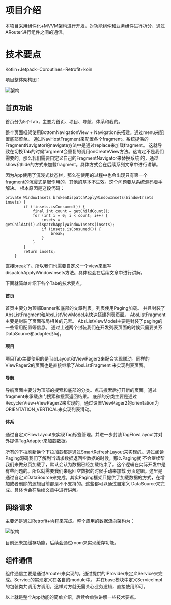 # 项目介绍

本项目采用组件化+MVVM架构进行开发，对功能组件和业务组件进行拆分，通过ARouter进行组件之间的通信。

# 技术要点

Kotlin+Jetpack+Coroutines+Retrofit+koin

项目整体架构图：

![架构](https://github.com/winlee28/Jetpack-WanAndroid/blob/master/%E6%9E%B6%E6%9E%84.jpg)

## 首页功能
首页分为5个Tab，主要为首页、项目、导航、体系和我的。

整个页面框架使用BottomNavigationView + Navigation来搭建。通过menu来配置底部菜单。
通过NavHostFragment来配置各个fragment。系统提供的FragmentNavigator的navigate方法中是通过replace来加载fragment。
这就导致在切换Tab的时候fargment会重复的调用onCreateView方法。这肯定不是我们需要的。那么我们需要自定义自己的FragmentNavigator来替换系统
的，通过show和hide的方式来加载fragment。具体方式会在后续系列文章中进行讲解。

因为App使用了沉浸式状态栏，那么在使用的过程中也会出现只有第一个fragment的沉浸式是起作用的，其他的基本不生效。这个问题要从系统源码着手解决。
根本原因是这段代码：

```
private WindowInsets brokenDispatchApplyWindowInsets(WindowInsets insets) {
        if (!insets.isConsumed()) {
            final int count = getChildCount();
            for (int i = 0; i < count; i++) {
                insets = getChildAt(i).dispatchApplyWindowInsets(insets);
                if (insets.isConsumed()) {
                    break;
                }
            }
        }
        return insets;
    }
```
直接break了。所以我们也需要自定义一个view来重写dispatchApplyWindowInsets方法。具体也会在后续文章中进行讲解。


下面就简单介绍下各个Tab的技术要点。

#### 首页
首页主要分为顶部Banner和底部的文章列表。列表使用Paging加载。
并且封装了AbsListFragment和AbsListViewModel来快速搭建列表页面。
AbsListFragment主要是封装了页面布局相关的元素。
AbsListViewModel主要是封装了paging的一些常用配置等信息。
通过上述两个封装我们在开发列表页面的时候只需要关系DataSource和adapter即可。

#### 项目
项目Tab主要使用的是TabLayout和ViewPager2来配合实现联动。同样的ViewPager2的页面也是直接继承了AbsListFragment
来实现列表页面。

#### 导航
导航页面主要分为顶部的搜索和底部的分类。点击搜索后打开新的页面。通过fragment来承载热门搜索和搜索返回结果。
底部的分类主要是通过RecyclerView+ViewPager2来实现的。通过设置ViewPager2的orientation为ORIENTATION_VERTICAL来实现列表滑动。

#### 体系
通过自定义FlowLayout来实现Tag标签管理。并进一步封装TagFlowLayout并对外提供TagAdapter来加载数据。


所有的下拉刷新换个下拉加载都是通过SmartRefreshLayout来实现的。通过阅读Paging源码我们了解到当请求数据返回空数据的时候，那么Paging就
不会继续帮我们来做分页加载了，默认会认为数据已经加载结束了。这个逻辑在实际开发中是有些问题的。所以就需要我们来返回空数据的时候手动来加载
分页逻辑。这里是通过自定义DataSource来完成。其实Paging框架只提供了加载数据的方式，在增加或者删除的逻辑目前都是不不支持的。这些都可以通过自定义
DataSource来完成。具体也会在后续文章中进行讲解。


## 网络请求
主要还是通过Retrofit+协程来完成。整个应用的数据流向架构为：

![架构](https://github.com/winlee28/Jetpack-WanAndroid/blob/master/dataFLow.jpg)

目前还未加缓存功能，后续会通过room来实现缓存功能。


## 组件通信

组件通信主要是通过Arouter来实现的。通过提供的IProvider来定义Service来完成。Service的实现定义在各自的module中。
并在base模块中定义ServiceImpl的包装类共调用方调用，这样对方就无需关心业务逻辑，直接使用即可。

以上就是整个App功能的简单介绍，后续会单独讲解一些技术要点。
